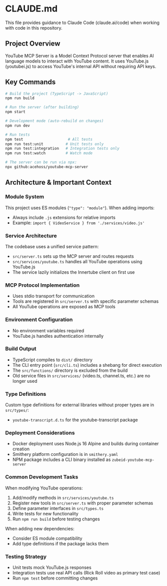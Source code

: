 # CLAUDE.md

This file provides guidance to Claude Code (claude.ai/code) when working with code in this repository.

## Project Overview

YouTube MCP Server is a Model Context Protocol server that enables AI language models to interact with YouTube content. It uses YouTube.js (youtubei.js) to access YouTube's internal API without requiring API keys.

## Key Commands

```bash
# Build the project (TypeScript -> JavaScript)
npm run build

# Run the server (after building)
npm start

# Development mode (auto-rebuild on changes)
npm run dev

# Run tests
npm test                    # All tests
npm run test:unit          # Unit tests only
npm run test:integration   # Integration tests only
npm run test:watch         # Watch mode

# The server can be run via npx:
npx github:acehoss/youtube-mcp-server
```

## Architecture & Important Context

### Module System
This project uses ES modules (`"type": "module"`). When adding imports:
- Always include `.js` extensions for relative imports
- Example: `import { VideoService } from './services/video.js'`

### Service Architecture
The codebase uses a unified service pattern:
- `src/server.ts` sets up the MCP server and routes requests
- `src/services/youtube.ts` handles all YouTube operations using YouTube.js
- The service lazily initializes the Innertube client on first use

### MCP Protocol Implementation
- Uses stdio transport for communication
- Tools are registered in `src/server.ts` with specific parameter schemas
- All YouTube operations are exposed as MCP tools

### Environment Configuration
- No environment variables required
- YouTube.js handles authentication internally

### Build Output
- TypeScript compiles to `dist/` directory
- The CLI entry point (`src/cli.ts`) includes a shebang for direct execution
- The `src/functions/` directory is excluded from the build
- Old service files in `src/services/` (video.ts, channel.ts, etc.) are no longer used

### Type Definitions
Custom type definitions for external libraries without proper types are in `src/types/`:
- `youtube-transcript.d.ts` for the youtube-transcript package

### Deployment Considerations
- Docker deployment uses Node.js 16 Alpine and builds during container creation
- Smithery platform configuration is in `smithery.yaml`
- NPM package includes a CLI binary installed as `zubeid-youtube-mcp-server`

### Common Development Tasks

When modifying YouTube operations:
1. Add/modify methods in `src/services/youtube.ts`
2. Register new tools in `src/server.ts` with proper parameter schemas
3. Define parameter interfaces in `src/types.ts`
4. Write tests for new functionality
5. Run `npm run build` before testing changes

When adding new dependencies:
- Consider ES module compatibility
- Add type definitions if the package lacks them

### Testing Strategy
- Unit tests mock YouTube.js responses
- Integration tests use real API calls (Rick Roll video as primary test case)
- Run `npm test` before committing changes